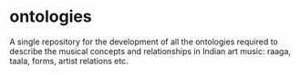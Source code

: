 ontologies
==========

A single repository for the development of all the ontologies required to describe the musical concepts and relationships in Indian art music: raaga, taala, forms, artist relations etc.
